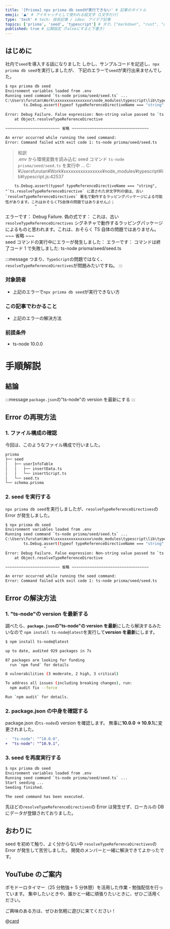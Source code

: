 ```yaml
---
title: '[Prisma] npx prisma db seedが実行できない' # 記事のタイトル
emoji: '⛰' # アイキャッチとして使われる絵文字（1文字だけ）
type: 'tech' # tech: 技術記事 / idea: アイデア記事
topics: ['prisma', 'seed', 'typescript'] # タグ。["markdown", "rust", "aws"]のように指定する
published: true # 公開設定（falseにすると下書き）
---
```


## はじめに

社内で`seed`を導入する話になりました
しかし、サンプルコードを記述し、`npx prisma db seed`を実行しましたが、
下記のエラーで`seed`が実行出来ませんでした。

```bash
$ npx prisma db seed
Environment variables loaded from .env
Running seed command `ts-node prisma/seed/seed.ts` ...
C:\Users\furutan\Work\xxxxxxxxxxxxxxxx\node_modules\typescript\lib\typescript.js:42537
        ts.Debug.assert(typeof typeReferenceDirectiveName === "string", "Non-string value passed to `ts.resolveTypeReferenceDirective`, likely by a wrapping package working with an outdated `resolveTypeReferenceDirectives` signature. This is probably not a problem in TS itself.");
                 ^
Error: Debug Failure. False expression: Non-string value passed to `ts.resolveTypeReferenceDirective`, likely by a wrapping package working with an outdated `resolveTypeReferenceDirectives` signature. This is probably not a problem in TS itself.
    at Object.resolveTypeReferenceDirective

~~~~~~~~~~~~~~~~~~~~~~~~ 省略 ~~~~~~~~~~~~~~~~~~~~~~~~~~~~~~~~~~

An error occurred while running the seed command:
Error: Command failed with exit code 1: ts-node prisma/seed/seed.ts

```

> 和訳<br>.env から環境変数を読み込む
> seed コマンド `ts-node prisma/seed/seed.ts` を実行中 ...
> C:¥Usersfurutan¥Work¥xxxxxxxxxxxxxxxx¥node_modules¥typescript¥lib¥typescript.js:42537

        ts.Debug.assert(typeof typeReferenceDirectiveName === "string", "`ts.resolveTypeReferenceDirective` に渡された非文字列の値は、古い `resolveTypeReferenceDirectives` 署名で動作するラッピングパッケージによる可能性があります。これはおそらくTS自体の問題ではありません」）；
                 ^

エラーです： Debug Failure. 偽の式です： これは、古い `resolveTypeReferenceDirectives` シグネチャで動作するラッピングパッケージによるものと思われます。これは、おそらく TS 自体の問題ではありません。<br>~~~ 省略 ~~~<br>seed コマンドの実行中にエラーが発生しました：
エラーです： コマンドは終了コード 1 で失敗しました: ts-node prisma/seed/seed.ts

:::message
つまり、`TypeScript`の問題ではなく、`resolveTypeReferenceDirectives`が問題みたいですね。
:::

### 対象読者

- 上記のエラーで`npx prisma db seed`が実行できない方

### この記事でわかること

- 上記のエラーの解決方法

### 前提条件

- ts-node 10.0.0

# 手順解説

## 結論

:::message
`package.json`の"ts-node"の version を最新にする
:::

## Error の再現方法

### 1. ファイル構成の確認

今回は、このようなファイル構成で行いました。

```bash
prisma
├── seed
│   ├── userInfoTable
│   │   ├── insertData.ts
│   │   └── insertScript.ts
│   └── seed.ts
└── schema.prisma
```

### 2. seed を実行する

`npx prisma db seed`を実行しましたが、`resolveTypeReferenceDirectives`の Error が発生しました。

```bash
$ npx prisma db seed
Environment variables loaded from .env
Running seed command `ts-node prisma/seed/seed.ts` ...
C:\Users\furutan\Work\xxxxxxxxxxxxxxxx\node_modules\typescript\lib\typescript.js:42537
        ts.Debug.assert(typeof typeReferenceDirectiveName === "string", "Non-string value passed to `ts.resolveTypeReferenceDirective`, likely by a wrapping package working with an outdated `resolveTypeReferenceDirectives` signature. This is probably not a problem in TS itself.");
                 ^
Error: Debug Failure. False expression: Non-string value passed to `ts.resolveTypeReferenceDirective`, likely by a wrapping package working with an outdated `resolveTypeReferenceDirectives` signature. This is probably not a problem in TS itself.
    at Object.resolveTypeReferenceDirective

~~~~~~~~~~~~~~~~~~~~~~~~ 省略 ~~~~~~~~~~~~~~~~~~~~~~~~~~~~~~~~~~

An error occurred while running the seed command:
Error: Command failed with exit code 1: ts-node prisma/seed/seed.ts
```

## Error の解決方法

### 1. "ts-node"の version を最新する

調べたら、**`package.json`の"ts-node"の version を最新**にしたら解決するみたいなので
`npm install ts-node@latest`を実行して**version を最新**にします。

```bash
$ npm install ts-node@latest

up to date, audited 929 packages in 7s

87 packages are looking for funding
  run `npm fund` for details

8 vulnerabilities (3 moderate, 2 high, 3 critical)

To address all issues (including breaking changes), run:
  npm audit fix --force

Run `npm audit` for details.
```

### 2. package.json の中身を確認する

package.json の`ts-node`の version を確認します。
無事に**10.0.0 -> 10.9.1**に変更されました。

```diff json: package.json
-  "ts-node": "^10.0.0",
+  "ts-node": "^10.9.1",
```

### 3. seed を再度実行する

```bash
$ npx prisma db seed
Environment variables loaded from .env
Running seed command `ts-node prisma/seed/seed.ts` ...
Start seeding ...
Seeding finished.

The seed command has been executed.
```

先ほどの`resolveTypeReferenceDirectives`の Error は発生せず、ローカルの DB にデータが登録されておりました。

## おわりに

seed を初めて触り、よく分からない中
`resolveTypeReferenceDirectives`の Error が発生して苦労しました。
開発のメンバーと一緒に解決できてよかったです。

## YouTube のご案内

ポモドーロタイマー（25 分勉強＋ 5 分休憩）を活用した作業・勉強配信を行っています。
集中したいときや、誰かと一緒に頑張りたいときに、ぜひご活用ください。

ご興味のある方は、ぜひお気軽に遊びに来てください！

@[card](https://www.youtube.com/@aew2sbee)
